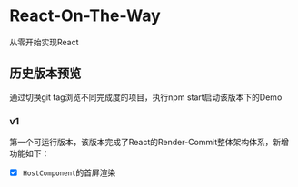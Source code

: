 # React-On-The-Way
从零开始实现React

## 历史版本预览
通过切换git tag浏览不同完成度的项目，执行npm start启动该版本下的Demo


### v1
第一个可运行版本，该版本完成了React的Render-Commit整体架构体系，新增功能如下：
- [x] `HostComponent`的首屏渲染